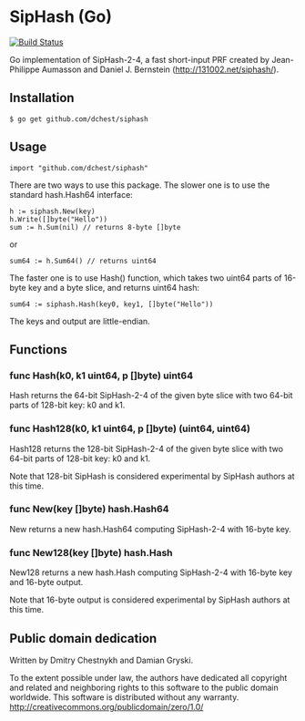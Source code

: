 SipHash (Go)
============

[![Build Status](https://travis-ci.org/dchest/siphash.svg)](https://travis-ci.org/dchest/siphash)

Go implementation of SipHash-2-4, a fast short-input PRF created by
Jean-Philippe Aumasson and Daniel J. Bernstein (http://131002.net/siphash/).


## Installation

    $ go get github.com/dchest/siphash


## Usage

    import "github.com/dchest/siphash"

There are two ways to use this package.
The slower one is to use the standard hash.Hash64 interface:

    h := siphash.New(key)
    h.Write([]byte("Hello"))
    sum := h.Sum(nil) // returns 8-byte []byte

or

    sum64 := h.Sum64() // returns uint64

The faster one is to use Hash() function, which takes two uint64 parts of
16-byte key and a byte slice, and returns uint64 hash:

    sum64 := siphash.Hash(key0, key1, []byte("Hello"))

The keys and output are little-endian.


## Functions

### func Hash(k0, k1 uint64, p []byte) uint64

Hash returns the 64-bit SipHash-2-4 of the given byte slice with two
64-bit parts of 128-bit key: k0 and k1.

### func Hash128(k0, k1 uint64, p []byte) (uint64, uint64)

Hash128 returns the 128-bit SipHash-2-4 of the given byte slice with two
64-bit parts of 128-bit key: k0 and k1.

Note that 128-bit SipHash is considered experimental by SipHash authors at this time.

### func New(key []byte) hash.Hash64

New returns a new hash.Hash64 computing SipHash-2-4 with 16-byte key.

### func New128(key []byte) hash.Hash

New128 returns a new hash.Hash computing SipHash-2-4 with 16-byte key and 16-byte output.

Note that 16-byte output is considered experimental by SipHash authors at this time.


## Public domain dedication

Written by Dmitry Chestnykh and Damian Gryski.

To the extent possible under law, the authors have dedicated all copyright
and related and neighboring rights to this software to the public domain
worldwide. This software is distributed without any warranty.
http://creativecommons.org/publicdomain/zero/1.0/
